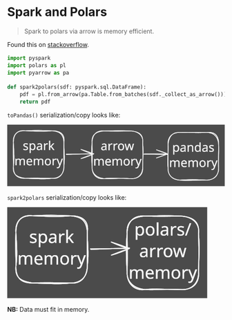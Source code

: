 # Spark and Polars

> Spark to polars via arrow is memory  efficient.

Found this on [stackoverflow](https://stackoverflow.com/a/73205690).

```python
import pyspark
import polars as pl
import pyarrow as pa

def spark2polars(sdf: pyspark.sql.DataFrame):
    pdf = pl.from_arrow(pa.Table.from_batches(sdf._collect_as_arrow()))
    return pdf
```

`toPandas()` serialization/copy looks like:

![](/img/spark_arrow_pandas.svg)

`spark2polars` serialization/copy looks like:

![](/img/spark_polars.svg)


__NB:__ Data must fit in memory.
